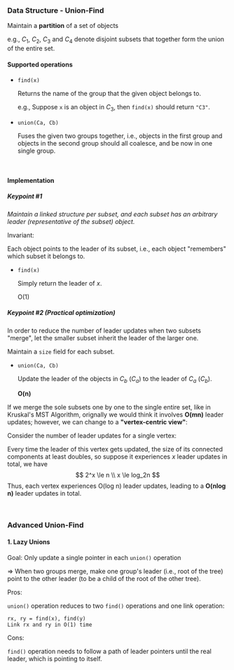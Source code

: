 ### Data Structure - Union-Find

Maintain a **partition** of a set of objects

e.g., $C_1$, $C_2$, $C_3$ and $C_4$ denote disjoint subsets that together form the union of the entire set.

#### Supported operations

* ``find(x)``

  Returns the name of the group that the given object belongs to.

  e.g., Suppose ``x`` is an object in $C_3$, then ``find(x)`` should return ``"C3"``.


* ``union(Ca, Cb)``

  Fuses the given two groups together, i.e., objects in the first group and objects in the second group should all coalesce, and be now in one single group.

<br>

#### Implementation

##### Keypoint #1

*Maintain a linked structure per subset, and each subset has an arbitrary leader (representative of the subset) object.*

Invariant:

Each object points to the leader of its subset, i.e., each object "remembers" which subset it belongs to.

* ``find(x)``

  Simply return the leader of $x$.

  O(1)

##### Keypoint #2 (Practical optimization)

In order to reduce the number of leader updates when two subsets "merge", let the smaller subset inherit the leader of the larger one.

Maintain a ``size`` field for each subset.

* ``union(Ca, Cb)``

  Update the leader of the objects in $C_b$ ($C_a$) to the leader of $C_a$ ($C_b$).

  **O(n)**

If we merge the sole subsets one by one to the single entire set, like in Kruskal's MST Algorithm, orignally we would think it involves **O(mn)** leader updates; however, we can change to a **"vertex-centric view"**:

Consider the number of leader updates for a single vertex:

Every time the leader of this vertex gets updated, the size of its connected components at least doubles, so suppose it experiences $x$ leader updates in total, we have
$$
2^x \le n \\
x \le log_2n
$$
Thus, each vertex experiences O(log n) leader updates, leading to a **O(nlog n)** leader updates in total.

<br>

### Advanced Union-Find

#### 1. Lazy Unions

Goal: Only update a single pointer in each ``union()`` operation

=> When two groups merge, make one group's leader (i.e., root of the tree) point to the other leader (to be a child of the root of the other tree).

Pros:

``union()`` operation reduces to two ``find()`` operations and one link operation:

```
rx, ry = find(x), find(y)
Link rx and ry in O(1) time
```

Cons:

``find()`` operation needs to follow a path of leader pointers until the real leader, which is pointing to itself.